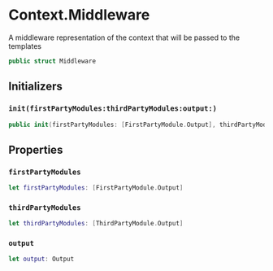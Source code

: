 # Context.Middleware

A middleware representation of the context that will be passed to the templates

``` swift
public struct Middleware
```

## Initializers

### `init(firstPartyModules:thirdPartyModules:output:)`

``` swift
public init(firstPartyModules: [FirstPartyModule.Output], thirdPartyModules: [ThirdPartyModule.Output], output: Output)
```

## Properties

### `firstPartyModules`

``` swift
let firstPartyModules: [FirstPartyModule.Output]
```

### `thirdPartyModules`

``` swift
let thirdPartyModules: [ThirdPartyModule.Output]
```

### `output`

``` swift
let output: Output
```
